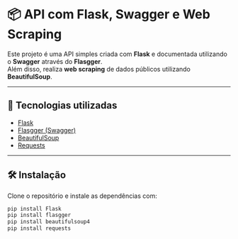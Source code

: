 # 📦 API com Flask, Swagger e Web Scraping

Este projeto é uma API simples criada com **Flask** e documentada utilizando o **Swagger** através do **Flasgger**.  
Além disso, realiza **web scraping** de dados públicos utilizando **BeautifulSoup**.

---

## 🚀 Tecnologias utilizadas

- [Flask](https://flask.palletsprojects.com/)
- [Flasgger (Swagger)](https://github.com/flasgger/flasgger)
- [BeautifulSoup](https://www.crummy.com/software/BeautifulSoup/)
- [Requests](https://docs.python-requests.org/en/latest/)

---

## 🛠 Instalação

Clone o repositório e instale as dependências com:

```bash
pip install Flask
pip install flasgger
pip install beautifulsoup4
pip install requests
